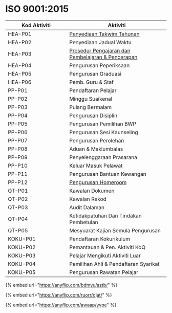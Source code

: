 # ISO 9001:2015

<table><thead><tr><th width="176">Kod Aktiviti</th><th>Aktiviti</th></tr></thead><tbody><tr><td>HEA-P01</td><td><a href="https://anyflip.com/reyq/wjol/">Penyediaan Takwim Tahunan</a></td></tr><tr><td>HEA-P02</td><td>Penyediaan Jadual Waktu</td></tr><tr><td>HEA-P03</td><td><a href="https://anyflip.com/ruorr/djat/">Prosedur Pengajaran dan Pembelajaran &#x26; Pencerapan</a></td></tr><tr><td>HEA-P04</td><td>Pengurusan Peperiksaan</td></tr><tr><td>HEA-P05</td><td>Pengurusan Graduasi</td></tr><tr><td>HEA-P06</td><td>Pemb. Guru &#x26; Staf</td></tr><tr><td>PP-P01</td><td>Pendaftaran Pelajar</td></tr><tr><td>PP-P02</td><td>Minggu Suaikenal</td></tr><tr><td>PP-P03</td><td>Pulang Bermalam</td></tr><tr><td>PP-P04</td><td>Pengurusan Disiplin</td></tr><tr><td>PP-P05</td><td>Pengurusan Pemilihan BWP</td></tr><tr><td>PP-P06</td><td>Pengurusan Sesi Kaunseling</td></tr><tr><td>PP-P07</td><td>Pengurusan Perolehan</td></tr><tr><td>PP-P08</td><td>Aduan &#x26; Maklumbalas</td></tr><tr><td>PP-P09</td><td>Penyelenggaraan Prasarana</td></tr><tr><td>PP-P10</td><td>Keluar Masuk Pelawat</td></tr><tr><td>PP-P11</td><td>Pengurusan Bantuan Kewangan</td></tr><tr><td>PP-P12</td><td><a href="https://anyflip.com/awaap/yvpe">Pengurusan Homeroom</a></td></tr><tr><td>QT-P01</td><td>Kawalan Dokumen</td></tr><tr><td>QT-P02</td><td>Kawalan Rekod</td></tr><tr><td>QT-P03</td><td>Audit Dalaman</td></tr><tr><td>QT-P04</td><td>Ketidakpatuhan Dan Tindakan Pembetulan</td></tr><tr><td>QT-P05</td><td>Mesyuarat Kajian Semula Pengurusan</td></tr><tr><td>KOKU-P01</td><td>Pendaftaran Kokurikulum</td></tr><tr><td>KOKU-P02</td><td>Pemantauan &#x26; Pen. Aktiviti KoQ</td></tr><tr><td>KOKU-P03</td><td>Pelajar Mengikuti Aktiviti Luar</td></tr><tr><td>KOKU-P04</td><td>Pemilihan Ahli &#x26; Pendaftaran Syarikat</td></tr><tr><td>KOKU-P05</td><td>Pengurusan Rawatan Pelajar</td></tr></tbody></table>

{% embed url="https://anyflip.com/bdmyu/aztb/" %}

{% embed url="https://anyflip.com/ruorr/djat/" %}

{% embed url="https://anyflip.com/awaap/yvpe" %}
